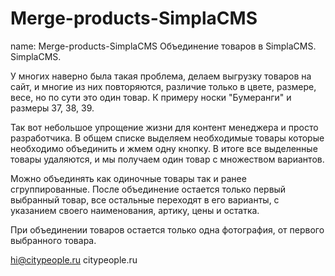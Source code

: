 Merge-products-SimplaCMS
========================

name: Merge-products-SimplaCMS
Объединение товаров в SimplaCMS.
SimplaCMS.

У многих наверно была такая проблема, делаем выгрузку товаров на сайт, и многие из них повторяются, различие только в цвете, размере, весе, но по сути это один товар.
К примеру носки "Бумеранги" и размеры 37, 38, 39.
 
Так вот небольшое упрощение жизни для контент менеджера и просто разработчика.
В общем списке выделяем необходимые товары которые необходимо объединить и жмем одну кнопку.
В итоге все выделенные товары удаляются, и мы получаем один товар с множеством вариантов.

Можно объединять как одиночные товары так и ранее сгруппированные.
После объединение остается только первый выбранный товар, все остальные переходят в его варианты, с указанием своего наименования, артику, цены и остатка.

При объединении товаров остается только одна фотография, от первого выбранного товара.

hi@citypeople.ru
citypeople.ru
